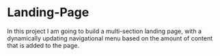 # Landing-Page
In this project I am going to build a multi-section landing page, with a dynamically updating navigational menu based on the amount of content that is added to the page.
